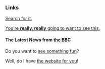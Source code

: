 ### Links
[Search for it.](www.google.com)

[You're **really, really** going to want to see this.](www.dailykitten.com)


#### The Latest News from [the BBC](www.bbc.com/news)


Do you want to [see something fun][a fun place]?

Well, do I have [the website for you][another fun place]!

[a fun place]: www.zombo.com
[another fun place]: www.stumbleupon.com


